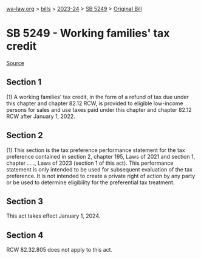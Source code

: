 [wa-law.org](/) > [bills](/bills/) > [2023-24](/bills/2023-24) > [SB 5249](/bills/2023-24/sb/5249/) > [Original Bill](/bills/2023-24/sb/5249/1/)

# SB 5249 - Working families' tax credit

[Source](http://lawfilesext.leg.wa.gov/biennium/2023-24/Pdf/Bills/Senate%20Bills/5249.pdf)

## Section 1
(1) A working families' tax credit, in the form of a refund of tax due under this chapter and chapter 82.12 RCW, is provided to eligible low-income persons for sales and use taxes paid under this chapter and chapter 82.12 RCW after January 1, 2022.

## Section 2
(1) This section is the tax preference performance statement for the tax preference contained in section 2, chapter 195, Laws of 2021 and section 1, chapter . . ., Laws of 2023 (section 1 of this act). This performance statement is only intended to be used for subsequent evaluation of the tax preference. It is not intended to create a private right of action by any party or be used to determine eligibility for the preferential tax treatment.

## Section 3
This act takes effect January 1, 2024.

## Section 4
RCW 82.32.805 does not apply to this act.
